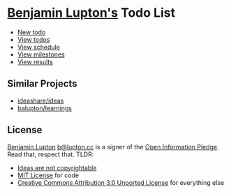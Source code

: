 # [Benjamin Lupton's](http://balupton.com) Todo List

- [New todo](https://github.com/balupton/todo/issues/new)
- [View todos](https://github.com/balupton/todo/issues)
- [View schedule](https://huboard.com/balupton/todo)
- [View milestones](https://huboard.com/balupton/todo/backlog)
- [View results](https://github.com/balupton/todo/pulse)


## Similar Projects

- [ideashare/ideas](https://github.com/ideashare/ideas)
- [balupton/learnings](https://github.com/balupton/learnings)


## License

[Benjamin Lupton](http://balupton.com) <b@lupton.cc> is a signer of the [Open Information Pledge](https://gist.github.com/balupton/6937426). Read that, respect that. TLDR:

- [Ideas are not copyrightable](http://en.wikipedia.org/wiki/Idea%E2%80%93expression_divide)
- [MIT License](http://creativecommons.org/licenses/MIT/) for code
- [Creative Commons Attribution 3.0 Unported License](http://creativecommons.org/licenses/by/3.0/) for everything else
